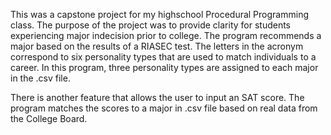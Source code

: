 This was a capstone project for my highschool Procedural Programming class. The purpose of the project was to provide clarity for students experiencing major indecision prior to college. 
The program recommends a major based on the results of a RIASEC test. The letters in the acronym correspond to six personality types that are used to match individuals to a career. 
In this program, three personality types are assigned to each major in the .csv file. 

There is another feature that allows the user to input an SAT score. The program matches the scores to a major in .csv file based on real data from the College Board. 
